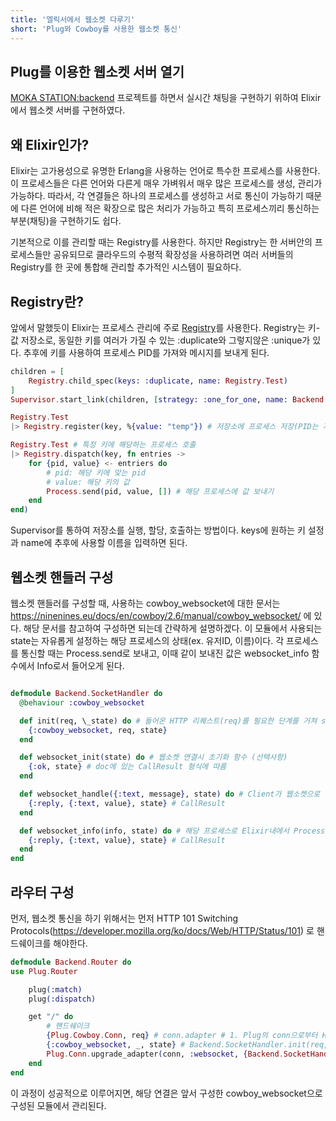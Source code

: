 ```yaml
---
title: '엘릭서에서 웹소켓 다루기'
short: 'Plug와 Cowboy를 사용한 웹소켓 통신'
---
```


## Plug를 이용한 웹소켓 서버 열기

[MOKA STATION:backend](https://github.com/moka-station/backend) 프로젝트를 하면서 실시간 채팅을 구현하기 위하여 Elixir에서 웹소켓 서버를 구현하였다.

## 왜 Elixir인가?

Elixir는 고가용성으로 유명한 Erlang을 사용하는 언어로 특수한 프로세스를 사용한다.
이 프로세스들은 다른 언어와 다른게 매우 가벼워서 매우 많은 프로세스를 생성, 관리가 가능하다.
따라서, 각 연결들은 하나의 프로세스를 생성하고 서로 통신이 가능하기 때문에 다른 언어에 비해 적은 확장으로 많은 처리가 가능하고 특히 프로세스끼리 통신하는 부분(채팅)을 구현하기도 쉽다.

기본적으로 이를 관리할 때는 Registry를 사용한다.
하지만 Registry는 한 서버안의 프로세스들만 공유되므로 클라우드의 수평적 확장성을 사용하려면
여러 서버들의 Registry를 한 곳에 통합해 관리할 추가적인 시스템이 필요하다.

## Registry란?

앞에서 말했듯이 Elixir는 프로세스 관리에 주로 [Registry](https://hexdocs.pm/elixir/1.13.4/Registry.html)를 사용한다.
Registry는 키-값 저장소로, 동일한 키를 여러가 가질 수 있는 :duplicate와 그렇지않은 :unique가 있다.
추후에 키를 사용하여 프로세스 PID를 가져와 메시지를 보내게 된다.

```elixir
children = [
    Registry.child_spec(keys: :duplicate, name: Registry.Test)
]
Supervisor.start_link(children, [strategy: :one_for_one, name: Backend.Application])

Registry.Test
|> Registry.register(key, %{value: "temp"}) # 저장소에 프로세스 저장(PID는 자동으로 함께 저장된다.)

Registry.Test # 특정 키에 해당하는 프로세스 호출
|> Registry.dispatch(key, fn entries ->
    for {pid, value} <- entriers do
        # pid: 해당 키에 맞는 pid
        # value: 해당 키의 값
        Process.send(pid, value, []) # 해당 프로세스에 값 보내기
    end
end)
```

Supervisor를 통하여 저장소를 실행, 할당, 호출하는 방법이다.
keys에 원하는 키 설정과 name에 추후에 사용할 이름을 입력하면 된다.

## 웹소켓 핸들러 구성

웹소켓 핸들러를 구성할 때, 사용하는 cowboy_websocket에 대한 문서는 https://ninenines.eu/docs/en/cowboy/2.6/manual/cowboy_websocket/ 에 있다.
해당 문서를 참고하여 구성하면 되는데 간략하게 설명하겠다.
이 모듈에서 사용되는 state는 자유롭게 설정하는 해당 프로세스의 상태(ex. 유저ID, 이름)이다.
각 프로세스를 통신할 때는 Process.send로 보내고, 이때 같이 보내진 값은 websocket_info 함수에서 Info로서 들어오게 된다.

```elixir

defmodule Backend.SocketHandler do
  @behaviour :cowboy_websocket

  def init(req, \_state) do # 들어온 HTTP 리퀘스트(req)를 필요한 단계를 거쳐 state로 변환후 반환 # ex. 채널명
    {:cowboy_websocket, req, state}
  end

  def websocket_init(state) do # 웹소켓 연결시 초기화 함수 (선택사항)
    {:ok, state} # doc에 있는 CallResult 형식에 따름
  end

  def websocket_handle({:text, message}, state) do # Client가 웹소켓으로 메시지를 보냈을 때 호출되는 함수 # message: 전달된 텍스트 값, state: 현재 프로세스 state # 만약 전달된 값이 json 형식이라면 Jason 라이브러리와 같은 json 처리기를 사용
    {:reply, {:text, value}, state} # CallResult
  end

  def websocket_info(info, state) do # 해당 프로세스로 Elixir내에서 Process.send 함수를 통해 메시지를 보냈을 때 호출되는 함수 # info: 전달된 값, state: 현재 프로세스 state
    {:reply, {:text, value}, state} # CallResult
  end
end

```

## 라우터 구성

먼저, 웹소켓 통신을 하기 위해서는 먼저 HTTP 101 Switching Protocols(https://developer.mozilla.org/ko/docs/Web/HTTP/Status/101) 로 핸드쉐이크를 해야한다.

```elixir
defmodule Backend.Router do
use Plug.Router

    plug(:match)
    plug(:dispatch)

    get "/" do
        # 핸드쉐이크
        {Plug.Cowboy.Conn, req} # conn.adapter # 1. Plug의 conn으로부터 HTML 요청을 읽는다.
        {:cowboy_websocket, _, state} # Backend.SocketHandler.init(req, {}) # 2. cowboy_websocket으로 구성된 모듈의 init 함수를 통하여 state을 계산한다.
        Plug.Conn.upgrade_adapter(conn, :websocket, {Backend.SocketHandler, state, %{}}) # 3. Plug.Conn.upgrade_adater를 통하여 프로토콜을 업그레이드 한다.
    end
end
```

이 과정이 성공적으로 이루어지면, 해당 연결은 앞서 구성한 cowboy_websocket으로 구성된 모듈에서 관리된다.
